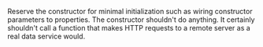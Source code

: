 Reserve the constructor for minimal initialization such as wiring constructor parameters to properties. The constructor shouldn't do anything. It certainly shouldn't call a function that makes HTTP requests to a remote server as a real data service would.
